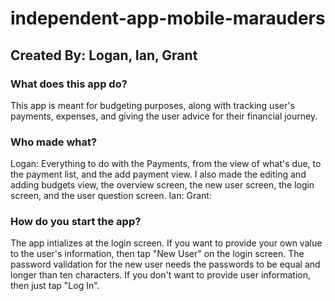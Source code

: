 # independent-app-mobile-marauders
## Created By: Logan, Ian, Grant

### What does this app do?
This app is meant for budgeting purposes, along with tracking user's payments, expenses, and giving the user advice for their financial journey.

### Who made what?
Logan: Everything to do with the Payments, from the view of what's due, to the payment list, and the add payment view. I also made the editing and adding budgets view, the overview screen, the new user screen, the login screen, and the user question screen.
Ian:
Grant:

### How do you start the app?
The app intializes at the login screen. If you want to provide your own value to the user's information, then tap "New User" on the login screen. The password validation for the new user needs the passwords to be equal and longer than ten characters. If you don't want to provide user information, then just tap "Log In".
